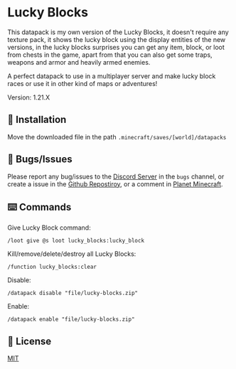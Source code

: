 # Lucky Blocks

This datapack is my own version of the Lucky Blocks, it doesn't require any texture pack, it shows the lucky block using the display entities of the new versions, in the lucky blocks surprises you can get any item, block, or loot from chests in the game, apart from that you can also get some traps, weapons and armor and heavily armed enemies.

A perfect datapack to use in a multiplayer server and make lucky block races or use it in other kind of maps or adventures!

Version: 1.21.X

## 📂 Installation

Move the downloaded file in the path `.minecraft/saves/[world]/datapacks`

## 👾 Bugs/Issues

Please report any bug/issues to the [Discord Server](https://discord.gg/5UdcDa5xNC) in the `bugs` channel, or create a issue in the [Github Repostiroy](https://github.com/lullaby6/lucky-blocks-data-pack/issues), or a comment in [Planet Minecraft](https://www.planetminecraft.com/data-pack/lucky-blocks-6524035).

## ⌨️ Commands

Give Lucky Block command:

```mcfunciton
/loot give @s loot lucky_blocks:lucky_block
```

Kill/remove/delete/destroy all Lucky Blocks:

```mcfunciton
/function lucky_blocks:clear
```

Disable:

```mcfunction
/datapack disable "file/lucky-blocks.zip"
```

Enable:

```mcfunction
/datapack enable "file/lucky-blocks.zip"
```

## 🪪 License

[MIT](https://github.com/lullaby6/lucky-blocks-data-pack?tab=MIT-1-ov-file)